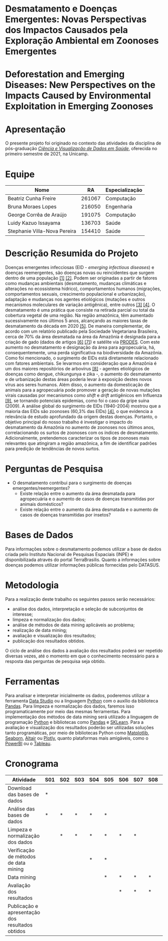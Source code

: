 # Desmatamento e Doenças Emergentes: Novas Perspectivas dos Impactos Causados pela Exploração Ambiental em Zoonoses Emergentes
# Deforestation and Emerging Diseases: New Perspectives on the Impacts Caused by Environmental Exploitation in Emerging Zoonoses

# Apresentação

O presente projeto foi originado no contexto das atividades da disciplina de pós-graduação [*Ciência e Visualização de Dados em Saúde*](https://github.com/datasci4health/home), oferecida no primeiro semestre de 2021, na Unicamp.

# Equipe
| Nome                         | RA     | Especialização |
|------------------------------|--------|----------------|
| Beatriz Cunha Freire         | 261067 | Computação |
| Bruna Moraes Lopes           | 216050 | Engenharia |
| George Corrêa de Araújo      | 191075 | Computação |
| Luidy Kazuo Issayama         | 136703 | Saúde |
| Stephanie Villa-Nova Pereira | 154410 | Saúde |

# Descrição Resumida do Projeto
Doenças emergentes infecciosas (EID - *emerging infectious diseases*) e doenças reemergentes, são doenças novas ou reincidentes que surgem dentro de uma população [[1]](https://www.ncbi.nlm.nih.gov/pmc/articles/PMC2626828/) [[2]](https://www.ncbi.nlm.nih.gov/pmc/articles/PMC7096727/). Podem ser originadas a partir de fatores como mudanças ambientais (desmatamento, mudanças climáticas e alterações no ecossistema hídrico), comportamentos humanos (migrações, comportamentos sexuais, crescimento populacional e urbanização), adaptação e mudanças nos agentes etiológicos (mutações e outros mecanismos moleculares de variação antigênica), entre outros [[3]](https://www.ncbi.nlm.nih.gov/pmc/articles/PMC2626828/) [[4]](https://pubmed.ncbi.nlm.nih.gov/18288193/).
O desmatamento é uma prática que consiste na retirada parcial ou total da cobertura vegetal de uma região. Na região amazônica, têm aumentado sucessivamente nos últimos 5 anos, alcançando as maiores taxas de desmatamento da década em 2020 [[5]](https://www.nature.com/articles/s41559-020-01368-x). De maneira complementar, de acordo com um relatório publicado pela Sociedade Vegetariana Brasileira, cerca de 70% da área desmatada na área da Amazônia é designada para a criação de gado (dados de artigos [[6]](https://www.cifor.org/publications/pdf_files/media/Amazon.pdf) [[7]](https://iopscience.iop.org/article/10.1088/1748-9326/5/2/024002/pdf)) e satélite via [PRODES](http://www.obt.inpe.br/OBT/assuntos/programas/amazonia/prodes). Com este aumento no desmatamento e designação da área para agropecuária, há, consequentemente, uma perda significativa na biodiversidade da Amazônia.
 Como foi mencionado, o surgimento de EIDs está diretamente relacionado com fatores ambientais. Se levarmos em consideração que a Amazônia é um dos maiores repositórios de arbovírus [[8]](https://pesquisa.bvsalud.org/portal/resource/pt/lil-188336) - agentes etiológicos de doenças como dengue, chikungunya e zika -, o aumento do desmatamento e de urbanização destas áreas poderia levar à exposição destes novos vírus aos seres humanos. Além disso, o aumento da domesticação de animais para a agropecuária pode promover a geração de novas mutações virais causadas por mecanismos como *shift* e *drift* antigênicos em Influenza [[9]](https://www.ncbi.nlm.nih.gov/pmc/articles/PMC4942991/), se tornando potenciais epidemias, como foi o caso da gripe suína (2009). A análise global do surgimento de EIDs (1940-2004) mostrou que a maioria das EIDs são zoonoses (60,3% das EIDs) [[4]](https://pubmed.ncbi.nlm.nih.gov/18288193/), o que evidencia a relevância de estudo aprofundado da origem destas doenças. 
Portanto, o objetivo principal do nosso trabalho é investigar o impacto do desmatamento da Amazônia no aumento de zoonoses nos últimos anos, correlacionando os surtos de zoonoses com os índices de desmatamento. Adicionalmente, pretendemos caracterizar os tipos de zoonoses mais relevantes que atingiram a região amazônica, a fim de identificar padrões para predição de tendências de novos surtos.

# Perguntas de Pesquisa
- O desmatamento contribui para o surgimento de doenças emergentes/reemergentes?
  - Existe relação entre o aumento da área desmatada para agropecuária e o aumento de casos de doenças transmitidas por animais domésticos?
  - Existe relação entre o aumento da área desmatada e o aumento de casos de doenças transmitidas por insetos?

# Bases de Dados
Para informações sobre o desmatamento podemos utilizar a base de dados criada pelo Instituto Nacional de Pesquisas Espaciais (INPE) e disponibilizada através do portal TerraBrasilis. Quanto a informações sobre doenças podemos utilizar informações públicas fornecidas pelo DATASUS.

# Metodologia
Para a realização deste trabalho os seguintes passos serão necessários:
- análise dos dados, interpretação e seleção de subconjuntos de interesse;
- limpeza e normalização dos dados;
- análise de métodos de data mining aplicáveis ao problema;
- realização de data mining;
- avaliação e visualização dos resultados;
- publicação dos resultados obtidos.

O ciclo de análise dos dados à avaliação dos resultados poderá ser repetido diversas vezes, até o momento em que o conhecimento necessário para a resposta das perguntas de pesquisa seja obtido.

# Ferramentas
Para analisar e interpretar inicialmente os dados, poderemos utilizar a ferramenta [Data Studio](https://datastudio.google.com/) ou a linguagem [Python](https://www.python.org/) com o auxílio da biblioteca [Pandas](https://pandas.pydata.org/). Para limpeza e normalização dos dados, faremos isso programaticamente por meio das mesmas ferramentas. Para implementação dos métodos de data mining será utilizado a linguagem de programação [Python](https://www.python.org/) e bibliotecas como [Pandas](https://pandas.pydata.org/) e [SKLearn](https://scikit-learn.org/). Para a avaliação e visualização dos resultados poderão ser utilizadas soluções tanto programáticas, por meio de bibliotecas Python como [Matplotlib](https://matplotlib.org/), [Seaborn](https://seaborn.pydata.org/), [Altair](https://altair-viz.github.io/) ou [Plotly](https://plotly.com/python/), quanto plataformas mais amigáveis, como o [PowerBI](https://powerbi.microsoft.com/pt-br/) ou o [Tableau](https://www.tableau.com/pt-br).

# Cronograma
| Atividade                                         | S01 | S02 | S03 | S04 | S05 | S06 | S07 | S08 | S09 | S10 | S11 |
| ------------------------------------------------- | --- | --- | --- | --- | --- | --- | --- | --- | --- | --- | --- |
| Download das bases de dados                       |  *  |     |     |     |     |     |     |     |     |     |     |
| Análise das bases de dados                        |  *  |  *  |  *  |  *  |  *  |     |     |     |     |     |     |
| Limpeza e normalização dos dados                  |     |  *  |  *  |  *  |  *  |  *  |  *  |     |     |     |     |
| Verificação de métodos de data mining             |     |     |     |  *  |  *  |     |     |     |     |     |     |
| Data mining                                       |     |     |     |     |  *  |  *  |  *  |  *  |  *  |     |     |
| Avaliação dos resultados                          |     |     |     |     |     |  *  |  *  |  *  |  *  |     |     |
| Publicação e apresentação dos resultados obtidos  |     |     |     |     |     |     |     |     |     |  *  |  *  |
